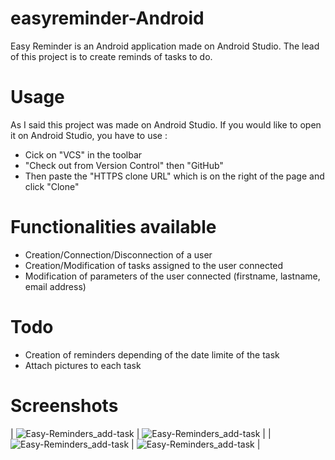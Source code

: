 # easyreminder-Android
Easy Reminder is an Android application made on Android Studio. 
The lead of this project is to create reminds of tasks to do.

# Usage
As I said this project was made on Android Studio. If you would like to open it on Android Studio, you have to use :
- Cick on "VCS" in the toolbar
- "Check out from Version Control" then "GitHub"
- Then paste the "HTTPS clone URL" which is on the right of the page and click "Clone"

# Functionalities available
- Creation/Connection/Disconnection of a user
- Creation/Modification of tasks assigned to the user connected
- Modification of parameters of the user connected (firstname, lastname, email address)

# Todo
- Creation of reminders depending of the date limite of the task
- Attach pictures to each task

# Screenshots
| ![Easy-Reminders_add-task](http://jeancharles.riquet.free.fr/images/EasyReminders-connection.png ) | ![Easy-Reminders_add-task](http://jeancharles.riquet.free.fr/images/EasyReminders-list-tasks.png) | 
| ![Easy-Reminders_add-task](http://jeancharles.riquet.free.fr/images/EasyReminders-add-task.png) | ![Easy-Reminders_add-task](http://jeancharles.riquet.free.fr/images/EasyReminders-modify-task.png) | 

